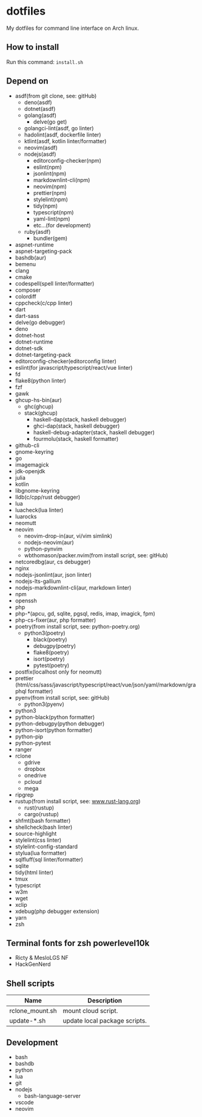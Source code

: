 # dotfiles

My dotfiles for command line interface on Arch linux.

## How to install

Run this command: `install.sh`

## Depend on

- asdf(from git clone, see: gitHub)
  - deno(asdf)
  - dotnet(asdf)
  - golang(asdf)
    - delve(go get)
  - golangci-lint(asdf, go linter)
  - hadolint(asdf, dockerfile linter)
  - ktlint(asdf, kotlin linter/formatter)
  - neovim(asdf)
  - nodejs(asdf)
    - editorconfig-checker(npm)
    - eslint(npm)
    - jsonlint(npm)
    - markdownlint-cli(npm)
    - neovim(npm)
    - prettier(npm)
    - stylelint(npm)
    - tidy(npm)
    - typescript(npm)
    - yaml-lint(npm)
    - etc...(for development)
  - ruby(asdf)
    - bundler(gem)
- aspnet-runtime
- aspnet-targeting-pack
- bashdb(aur)
- bemenu
- clang
- cmake
- codespell(spell linter/formatter)
- composer
- colordiff
- cppcheck(c/cpp linter)
- dart
- dart-sass
- delve(go debugger)
- deno
- dotnet-host
- dotnet-runtime
- dotnet-sdk
- dotnet-targeting-pack
- editorconfig-checker(editorconfig linter)
- eslint(for javascript/typescript/react/vue linter)
- fd
- flake8(python linter)
- fzf
- gawk
- ghcup-hs-bin(aur)
  - ghc(ghcup)
  - stack(ghcup)
    - haskell-dap(stack, haskell debugger)
    - ghci-dap(stack, haskell debugger)
    - haskell-debug-adapter(stack, haskell debugger)
    - fourmolu(stack, haskell formatter)
- github-cli
- gnome-keyring
- go
- imagemagick
- jdk-openjdk
- julia
- kotlin
- libgnome-keyring
- lldb(c/cpp/rust debugger)
- lua
- luacheck(lua linter)
- luarocks
- neomutt
- neovim
  - neovim-drop-in(aur, vi/vim simlink)
  - nodejs-neovim(aur)
  - python-pynvim
  - wbthomason/packer.nvim(from install script, see: gitHub)
- netcoredbg(aur, cs debugger)
- nginx
- nodejs-jsonlint(aur, json linter)
- nodejs-lts-gallium
- nodejs-markdownlint-cli(aur, markdown linter)
- npm
- openssh
- php
- php-\*(apcu, gd, sqlite, pgsql, redis, imap, imagick, fpm)
- php-cs-fixer(aur, php formatter)
- poetry(from install script, see: python-poetry.org)
  - python3(poetry)
    - black(poetry)
    - debugpy(poetry)
    - flake8(poetry)
    - isort(poetry)
    - pytest(poetry)
- postfix(localhost only for neomutt)
- prettier
  (html/css/sass/javascript/typescript/react/vue/json/yaml/markdown/graphql formatter)
- pyenv(from install script, see: gitHub)
  - python3(pyenv)
- python3
- python-black(python formatter)
- python-debugpy(python debugger)
- python-isort(python formatter)
- python-pip
- python-pytest
- ranger
- rclone
  - gdrive
  - dropbox
  - onedrive
  - pcloud
  - mega
- ripgrep
- rustup(from install script, see: www.rust-lang.org)
  - rust(rustup)
  - cargo(rustup)
- shfmt(bash formatter)
- shellcheck(bash linter)
- source-highlight
- stylelint(css linter)
- stylelint-config-standard
- stylua(lua formatter)
- sqlfluff(sql linter/formatter)
- sqlite
- tidy(html linter)
- tmux
- typescript
- w3m
- wget
- xclip
- xdebug(php debugger extension)
- yarn
- zsh

## Terminal fonts for zsh powerlevel10k

- Ricty & MesloLGS NF
- HackGenNerd

## Shell scripts

| Name            | Description                   |
| --------------- | ----------------------------- |
| rclone_mount.sh | mount cloud script.           |
| update-\*.sh    | update local package scripts. |

## Development

- bash
- bashdb
- python
- lua
- git
- nodejs
  - bash-language-server
- vscode
- neovim

